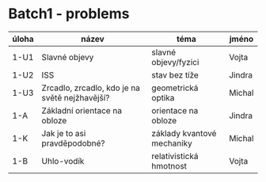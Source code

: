 # Batch1 - problems

| úloha | název                                          | téma                       | jméno  |
|-------|------------------------------------------------|----------------------------|--------|
| 1-U1  | Slavné objevy                                  | slavné objevy/fyzici       | Vojta  |
| 1-U2  | ISS                                            | stav bez tíže              | Jindra |
| 1-U3  | Zrcadlo, zrcadlo, kdo je na světě nejžhavější? | geometrická optika         | Michal |
| 1-A   | Základní orientace na obloze                   | orientace na obloze        | Jindra |
| 1-K   | Jak je to asi pravděpodobné?                   | základy kvantové mechaniky | Michal |
| 1-B   | Uhlo-vodík                                     | relativistická hmotnost    | Vojta  |

